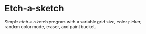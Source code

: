# Etch-a-sketch

Simple etch-a-sketch program with a variable grid size, color picker, random color mode, eraser, and paint bucket.